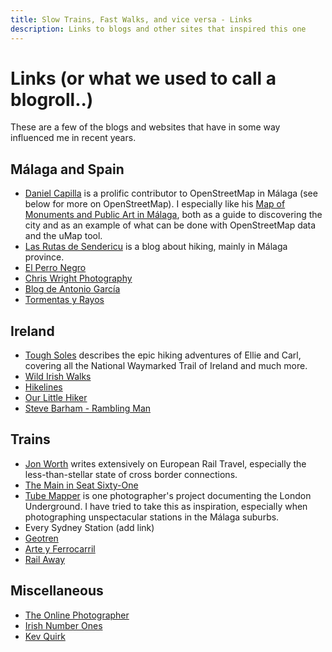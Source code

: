 ```yaml
---
title: Slow Trains, Fast Walks, and vice versa - Links
description: Links to blogs and other sites that inspired this one
---
```


# Links (or what we used to call a blogroll..)

These are a few of the blogs and websites that have in some way influenced me in recent years.

## Málaga and Spain
- [Daniel Capilla](https://dcapillae.wordpress.com/ "Daniel Capilla's Blog") is a prolific contributor to OpenStreetMap in Málaga (see below for more on OpenStreetMap). I especially like his [Map of Monuments and Public Art in Málaga](https://umap.openstreetmap.fr/es/map/monumentos-conmemorativos-y-arte-publico-de-malaga_855088 "Map of Monuments and Public Art in Málaga"), both as a guide to discovering the city and as an example of what can be done with OpenStreetMap data and the uMap tool.
- [Las Rutas de Sendericu](https://sendericu.blogspot.com/ "Las Rutas de Sendericu") is a blog about hiking, mainly in Málaga province.
- [El Perro Negro](https://elperronegro.com) 
- [Chris Wright Photography](https://chriswright.photography/)
- [Blog de Antonio García](http://antoniogarciaprats.eu/)
- [Tormentas y Rayos](https://blogs.diariosur.es/tormentas-y-rayos/)

## Ireland
- [Tough Soles](https://toughsoles.ie/ "Tough Soles") describes the epic hiking adventures of Ellie and Carl, covering all the National Waymarked Trail of Ireland and much more.
- [Wild Irish Walks](https://wildirishwalks.ie/)
- [Hikelines](https://www.hikelines.com/)
- [Our Little Hiker](https://www.ourlittlehiker.com/) 
- [Steve Barham - Rambling Man](https://stevebarhamramblingman.com/) 

## Trains
- [Jon Worth](https://jonworth.eu/ "Jon Worth - independent railway commentator") writes extensively on European Rail Travel, especially the less-than-stellar state of cross border connections.
- [The Main in Seat Sixty-One](https://www.seat61.com/)
- [Tube Mapper](https://tubemapper.com/ "Tube Mapper - Photography around London Underground") is one photographer's project documenting the London Underground. I have tried to take this as inspiration, especially when photographing unspectacular stations in the Málaga suburbs.  
- Every Sydney Station (add link)
- [Geotren](https://www.geotren.es/blog/) 
- [Arte y Ferrocarril](https://arteyferrocarril.blogspot.com/)
- [Rail Away](https://rail-away.com/)

## Miscellaneous
- [The Online Photographer](https://theonlinephotographer.typepad.com/the_online_photographer/blog_index.html)
- [Irish Number Ones](https://irishnumberones.com/)
- [Kev Quirk](https://kevquirk.com/)